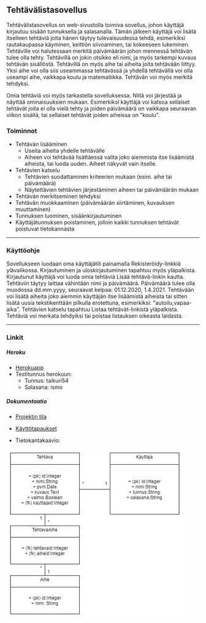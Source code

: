 ## Tehtävälistasovellus

Tehtävälistasovellus on web-sivustolla toimiva sovellus, johon käyttäjä kirjautuu sisään tunnuksella ja salasanalla. Tämän jälkeen käyttäjä voi lisätä itselleen tehtäviä joita hänen täytyy tulevaisuudessa tehdä, esimerkiksi rautakaupassa käyminen, keittiön siivoaminen, tai kokeeseen lukeminen. Tehtäville voi halutessaan merkitä päivämäärän johon mennessä tehtävän tulee olla tehty. Tehtävillä on jokin otsikko eli nimi, ja myös tarkempi kuvaus tehtävän sisällöstä. Tehtävillä on myös aihe tai aiheita joita tehtävään liittyy. Yksi aihe voi olla siis useammassa tehtävässä ja yhdellä tehtävällä voi olla useampi aihe, vaikkapa koulu ja matematiikka. Tehtävän voi myös merkitä tehdyksi.

Omia tehtäviä voi myös tarkastella sovelluksessa. Niitä voi järjestää ja näyttää ominaisuuksien mukaan. Esimerkiksi käyttäjä voi katsoa sellaiset tehtävät joita ei olla vielä tehty ja joiden päivämäärä on vaikkapa seuraavan viikon sisällä, tai sellaiset tehtävät joiden aiheissa on "koulu".

### Toiminnot

+ Tehtävän lisääminen
  + Useita aiheita yhdelle tehtävälle
  + Aiheen voi tehtävää lisättäessä valita joko aiemmista itse lisäämistä aiheista, tai luoda uuden. Aiheet näkyvät vain itselle.
+ Tehtävien katselu
  + Tehtävien suodattaminen kriteerien mukaan (esim. aihe tai päivämäärä)
  + Näytettävien tehtävien järjestäminen aiheen tai päivämäärän mukaan
+ Tehtävän merkitseminen tehdyksi
+ Tehtävän muokkaaminen (päivämäärän siirtäminen, kuvauksen muuttaminen)
+ Tunnuksen luominen, sisäänkirjautuminen
+ Käyttäjätunnuksen poistaminen, jolloin kaikki tunnuksen tehtävät poistuvat tietokannasta
___
### Käyttöohje

Sovellukseen luodaan oma käyttäjätili painamalla Rekisteröidy-linkkiä ylävalikossa. Kirjautuminen ja uloskirjautuminen tapahtuu myös yläpalkista. Kirjautunut käyttäjä voi luoda omia tehtäviä Lisää tehtävä-linkin kautta. Tehtäviin täytyy laittaa vähintään nimi ja päivämäärä. Päivämäärä tulee olla muodossa dd.mm.yyyy, seuraavat kelpaa: 01.12.2020, 1.4.2021. Tehtävään voi lisätä aiheita joko aiemmin käyttäjän itse lisäämistä aiheista tai sitten lisätä uusia tekstikenttään pilkulla erotettuna, esimerkiksi: "autoilu,vapaa-aika". Tehtävien katselu tapahtuu Listaa tehtävät-linkistä yläpalkista. Tehtäviä voi merkata tehdyiksi tai poistaa listauksen oikeasta laidasta.
___
### Linkit

##### Heroku

+ [Herokuapp](https://tehtavalistasovellus.herokuapp.com/tehtava)
+ Testitunnus herokuun:
  + Tunnus: taikuri54
  + Salasana: ismo

##### Dokumentaatio

+ [Projektin tila](https://github.com/ShootingStar91/tehtavalistasovellus/blob/master/documentation/projektin_tila.md)
+ [Käyttötapaukset](https://github.com/ShootingStar91/tehtavalistasovellus/blob/master/documentation/kayttotapaukset.md)

+ Tietokantakaavio:

![Tietokantakaavio (tehtävälistasovellus)](
https://github.com/ShootingStar91/tehtavalistasovellus/blob/master/documentation/tietokantakaavio.jpg
 "Tietokantakaavio")
